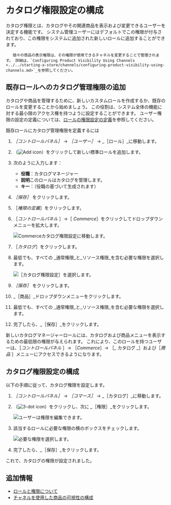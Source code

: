 # カタログ権限設定の構成

カタログ権限とは、カタログやその関連商品を表示および変更できるユーザーを決定する機能です。 システム管理ユーザーにはデフォルトでこの権限が付与されており、この権限をシステムに追加された新しいロールに追加することができます。

```note::
   個々の商品の表示権限は、その権限が使用できるチャネルを変更することで管理されます。 詳細は、`Configuring Product Visibility Using Channels <../../starting-a-store/channels/configuring-product-visibility-using-channels.md>`_を参照してください。
```

## 既存ロールへのカタログ管理権限の追加

カタログや商品を管理するために、新しいカスタムロールを作成するか、既存のロールを変更することから始めましょう。 この役割は、システム全体の機能に対する最小限のアクセス権を持つように設定することができます。 ユーザー権限の設定の定義については、[ロールの権限設定の定義](https://learn.liferay.com/dxp/latest/en/users-and-permissions/roles-and-permissions/defining-role-permissions.html)を参照してください。

既存ロールにカタログ管理権限を定義するには

1. _［コントロールパネル］_ → _［ユーザー］_ → _［ロール］_に移動します。
1. （![Add icon](../../images/icon-add.png)）をクリックして新しい標準ロールを追加します。
1. 次のように入力します：

     * **役職**：カタログマネージャー
     * **説明**このロールはカタログを管理します。
     * **キー**：（役職の基づいて生成されます）

1. _［保存］_ をクリックします。
1. ［_権限の定義_］をクリックします。
1. ［_コントロールパネル_ ］&rarr;［ _Commerce_］をクリックしてドロップダウンメニューを拡大します。

    ![Commerceカタログ権限設定に移動します。](./configuring-catalog-permissions/images/03.png)

1. ［_カタログ_］をクリックします。
1. 最低でも、すべての _通常権限_と_リソース権限_を含む必要な権限を選択します。

    ![［カタログ権限設定］を選択します。](./configuring-catalog-permissions/images/04.png)

1. _［保存］_ をクリックします。
1. _［商品］_ドロップダウンメニューをクリックします。
1. 最低でも、すべての _通常権限_と_リソース権限_を含む必要な権限を選択します。
1. 完了したら、_［保存］_をクリックします。

新しいカタログマネージャーロールには、カタログおよび商品メニューを表示するための最低限の権限が与えられます。 これにより、このロールを持つユーザーは、［_コントロールパネル_ ］&rarr; ［_Commerce_］&rarr; ［_ カタログ _］および［_商品_ ］メニューにアクセスできるようになります。

## カタログ権限設定の構成

以下の手順に従って、カタログ権限を設定します。

1. _［コントロールパネル］_ → _［コマース］_ → _［カタログ］_に移動します。
1. （![3-dot icon](../../images/icon-actions.png)）をクリックし、次に _［権限］_をクリックします。

    ![ユーザーは権限を編集できます。](./configuring-catalog-permissions/images/01.png)

1. 該当するロールに必要な権限の横のボックスをチェックします。

    ![必要な権限を選択します。](./configuring-catalog-permissions/images/02.png)

1. 完了したら、_［保存］_をクリックします。

これで、カタログの権限が設定されました。

## 追加情報

* [ロールと権限について](https://learn.liferay.com/dxp/latest/en/users-and-permissions/roles-and-permissions/understanding-roles-and-permissions.html)
* [チャネルを使用した商品の可視性の構成](../../starting-a-store/channels/configuring-product-visibility-using-channels.md)
